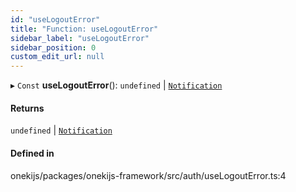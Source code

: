 ```yaml
---
id: "useLogoutError"
title: "Function: useLogoutError"
sidebar_label: "useLogoutError"
sidebar_position: 0
custom_edit_url: null
---
```


▸ `Const` **useLogoutError**(): `undefined` \| [`Notification`](../interfaces/Notification.md)

#### Returns

`undefined` \| [`Notification`](../interfaces/Notification.md)

#### Defined in

onekijs/packages/onekijs-framework/src/auth/useLogoutError.ts:4
